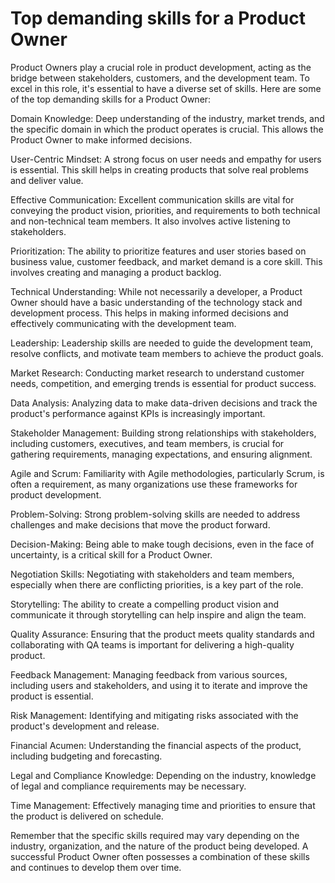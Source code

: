 # Top demanding skills for a Product Owner

Product Owners play a crucial role in product development, acting as the bridge between stakeholders, customers, and the development team. To excel in this role, it's essential to have a diverse set of skills. Here are some of the top demanding skills for a Product Owner:

Domain Knowledge: Deep understanding of the industry, market trends, and the specific domain in which the product operates is crucial. This allows the Product Owner to make informed decisions.

User-Centric Mindset: A strong focus on user needs and empathy for users is essential. This skill helps in creating products that solve real problems and deliver value.

Effective Communication: Excellent communication skills are vital for conveying the product vision, priorities, and requirements to both technical and non-technical team members. It also involves active listening to stakeholders.

Prioritization: The ability to prioritize features and user stories based on business value, customer feedback, and market demand is a core skill. This involves creating and managing a product backlog.

Technical Understanding: While not necessarily a developer, a Product Owner should have a basic understanding of the technology stack and development process. This helps in making informed decisions and effectively communicating with the development team.

Leadership: Leadership skills are needed to guide the development team, resolve conflicts, and motivate team members to achieve the product goals.

Market Research: Conducting market research to understand customer needs, competition, and emerging trends is essential for product success.

Data Analysis: Analyzing data to make data-driven decisions and track the product's performance against KPIs is increasingly important.

Stakeholder Management: Building strong relationships with stakeholders, including customers, executives, and team members, is crucial for gathering requirements, managing expectations, and ensuring alignment.

Agile and Scrum: Familiarity with Agile methodologies, particularly Scrum, is often a requirement, as many organizations use these frameworks for product development.

Problem-Solving: Strong problem-solving skills are needed to address challenges and make decisions that move the product forward.

Decision-Making: Being able to make tough decisions, even in the face of uncertainty, is a critical skill for a Product Owner.

Negotiation Skills: Negotiating with stakeholders and team members, especially when there are conflicting priorities, is a key part of the role.

Storytelling: The ability to create a compelling product vision and communicate it through storytelling can help inspire and align the team.

Quality Assurance: Ensuring that the product meets quality standards and collaborating with QA teams is important for delivering a high-quality product.

Feedback Management: Managing feedback from various sources, including users and stakeholders, and using it to iterate and improve the product is essential.

Risk Management: Identifying and mitigating risks associated with the product's development and release.

Financial Acumen: Understanding the financial aspects of the product, including budgeting and forecasting.

Legal and Compliance Knowledge: Depending on the industry, knowledge of legal and compliance requirements may be necessary.

Time Management: Effectively managing time and priorities to ensure that the product is delivered on schedule.

Remember that the specific skills required may vary depending on the industry, organization, and the nature of the product being developed. A successful Product Owner often possesses a combination of these skills and continues to develop them over time.